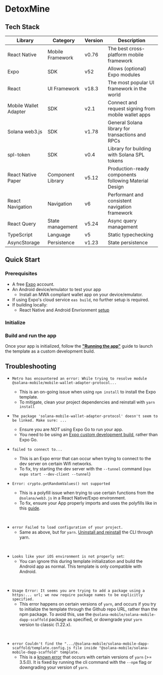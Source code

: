 # DetoxMine

## Tech Stack

| Library               | Category          | Version | Description                                           |
| --------------------- | ----------------- | ------- | ----------------------------------------------------- |
| React Native          | Mobile Framework  | v0.76   | The best cross-platform mobile framework              |
| Expo                  | SDK               | v52     | Allows (optional) Expo modules                        |
| React                 | UI Framework      | v18.3   | The most popular UI framework in the world            |
| Mobile Wallet Adapter | SDK               | v2.1    | Connect and request signing from mobile wallet apps   |
| Solana web3.js        | SDK               | v1.78   | General Solana library for transactions and RPCs      |
| spl-token             | SDK               | v0.4    | Library for building with Solana SPL tokens           |
| React Native Paper    | Component Library | v5.12   | Production-ready components following Material Design |
| React Navigation      | Navigation        | v6      | Performant and consistent navigation framework        |
| React Query           | State management  | v5.24   | Async query management                                |
| TypeScript            | Language          | v5      | Static typechecking                                   |
| AsyncStorage          | Persistence       | v1.23   | State persistence                                     |

## Quick Start

### Prerequisites

- A free [Expo](https://expo.dev/) account.
- An Android device/emulator to test your app
  - Install an MWA compliant wallet app on your device/emulator.
- If using Expo's cloud service `eas build`, no further setup is required.
- If building locally:
  - React Native and Android Envrionment [setup](https://docs.solanamobile.com/getting-started/development-setup)

### Initialize

### Build and run the app

Once your app is initialized, follow the **["Running the app"](https://docs.solanamobile.com/react-native/expo#running-the-app)** guide to launch the template as a custom development build.

## Troubleshooting

- `Metro has encountered an error: While trying to resolve module @solana-mobile/mobile-wallet-adapter-protocol...`

  - This is an on-going issue when using `npm install` to install the Expo template.
  - To mitigate, clean your project dependencies and reinstall with `yarn install`

- `The package 'solana-mobile-wallet-adapter-protocol' doesn't seem to be linked. Make sure: ...`

  - Ensure you are _NOT_ using Expo Go to run your app.
  - You need to be using an [Expo custom development build](https://docs.solanamobile.com/react-native/expo#custom-development-build), rather than Expo Go.

- `failed to connect to...`

  - This is an Expo error that can occur when trying to connect to the dev server on certain Wifi networks.
  - To fix, try starting the dev server with the `--tunnel` command (`npx expo start --dev-client --tunnel`)

- `Error: crypto.getRandomValues() not supported`
  - This is a polyfill issue when trying to use certain functions from the `@solana/web3.js` in a React Native/Expo environment.
  - To fix, ensure your App properly imports and uses the polyfills like in this [guide](http://docs.solanamobile.com/react-native/expo#step-3-update-appjs-with-polyfills).

<br>

- `error Failed to load configuration of your project.`
  - Same as above, but for `yarn`. [Uninstall and reinstall](https://github.com/react-native-community/cli#updating-the-cli) the CLI through yarn.

<br>

- `Looks like your iOS environment is not properly set`:
  - You can ignore this during template initialization and build the Android app as normal. This template is only compatible with Android.

<br>

- `Usage Error: It seems you are trying to add a package using a https:... url; we now require package names to be explicitly specified.`
  - This error happens on certain versions of `yarn`, and occurs if you try to initialize the template through the Github repo URL, rather than the npm package. To avoid this, use the `@solana-mobile/solana-mobile-dapp-scaffold` package as specified, or downgrade your `yarn` version to classic (1.22.x).

<br>

- `error Couldn't find the ".../@solana-mobile/solana-mobile-dapp-scaffold/template.config.js file inside "@solana-mobile/solana-mobile-dapp-scaffold" template.`
  - This is a [known error](https://github.com/react-native-community/cli/issues/1924) that occurs with certain versions of `yarn` (>= 3.5.0). It is fixed by running the cli command with the `--npm` flag or downgrading your version of `yarn`.
